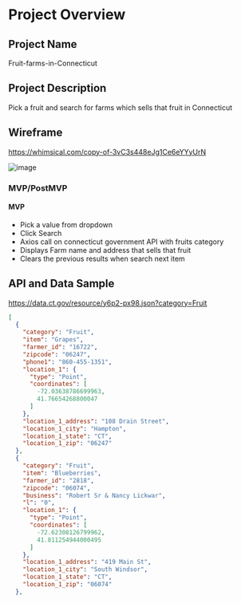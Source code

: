 # Project Overview

## Project Name
Fruit-farms-in-Connecticut

## Project Description
Pick a fruit and search for farms which sells that fruit in Connecticut 

## Wireframe
https://whimsical.com/copy-of-3vC3s448eJg1Ce6eYYyUrN

![image](https://user-images.githubusercontent.com/84349667/121120328-f7de2800-c7e2-11eb-8595-6ced56890410.png)


### MVP/PostMVP
#### MVP
- Pick a value from dropdown
- Click Search
- Axios call on connecticut government API with fruits category
- Displays Farm name and address that sells that fruit
- Clears the previous results when search next item


## API and Data Sample
https://data.ct.gov/resource/y6p2-px98.json?category=Fruit

```JSON
[
  {
    "category": "Fruit",
    "item": "Grapes",
    "farmer_id": "16722",
    "zipcode": "06247",
    "phone1": "860-455-1351",
    "location_1": {
      "type": "Point",
      "coordinates": [
        -72.03638786699963,
        41.76654268800047
      ]
    },
    "location_1_address": "108 Drain Street",
    "location_1_city": "Hampton",
    "location_1_state": "CT",
    "location_1_zip": "06247"
  },
  {
    "category": "Fruit",
    "item": "Blueberries",
    "farmer_id": "2818",
    "zipcode": "06074",
    "business": "Robert Sr & Nancy Lickwar",
    "l": "0",
    "location_1": {
      "type": "Point",
      "coordinates": [
        -72.62308126799962,
        41.811254944000495
      ]
    },
    "location_1_address": "419 Main St",
    "location_1_city": "South Windsor",
    "location_1_state": "CT",
    "location_1_zip": "06074"
  },





  




